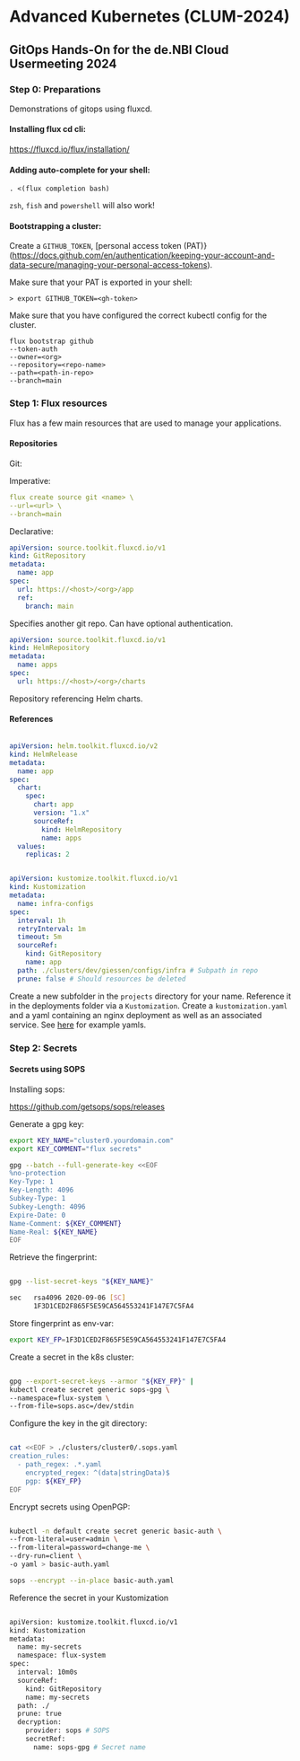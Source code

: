 # Advanced Kubernetes (CLUM-2024)
## GitOps Hands-On for the de.NBI Cloud Usermeeting 2024
### Step 0: Preparations
Demonstrations of gitops using fluxcd.



#### Installing flux cd cli:

https://fluxcd.io/flux/installation/


#### Adding auto-complete for your shell:

`. <(flux completion bash)`

`zsh`, `fish` and `powershell` will also work!


#### Bootstrapping a cluster:

Create a `GITHUB_TOKEN`, [personal access token (PAT)}(https://docs.github.com/en/authentication/keeping-your-account-and-data-secure/managing-your-personal-access-tokens).

Make sure that your PAT is exported in your shell:

`> export GITHUB_TOKEN=<gh-token>` 


Make sure that you have configured the correct kubectl config for the cluster.

```
flux bootstrap github 
--token-auth
--owner=<org>
--repository=<repo-name>
--path=<path-in-repo>
--branch=main
```


### Step 1: Flux resources

Flux has a few main resources that are used to manage your applications.


#### Repositories

Git:

Imperative:
```yaml
flux create source git <name> \
--url=<url> \
--branch=main
```

Declarative:
```yaml
apiVersion: source.toolkit.fluxcd.io/v1
kind: GitRepository
metadata:
  name: app
spec:
  url: https://<host>/<org>/app
  ref:
    branch: main
```
Specifies another git repo. Can have optional authentication.


```yaml
apiVersion: source.toolkit.fluxcd.io/v1
kind: HelmRepository
metadata:
  name: apps
spec:
  url: https://<host>/<org>/charts
```

Repository referencing Helm charts.


#### References

```yaml

apiVersion: helm.toolkit.fluxcd.io/v2
kind: HelmRelease
metadata:
  name: app
spec:
  chart:
    spec:
      chart: app
      version: "1.x"
      sourceRef:
        kind: HelmRepository
        name: apps
  values:
    replicas: 2
```


```yaml

apiVersion: kustomize.toolkit.fluxcd.io/v1
kind: Kustomization
metadata:
  name: infra-configs
spec:
  interval: 1h
  retryInterval: 1m
  timeout: 5m
  sourceRef:
    kind: GitRepository
    name: app
  path: ./clusters/dev/giessen/configs/infra # Subpath in repo
  prune: false # Should resources be deleted
```

Create a new subfolder in the `projects` directory for your name. Reference it in the deployments folder via a `Kustomization`.
Create a `kustomization.yaml` and a yaml containing an nginx deployment as well as an associated service. See [here](https://github.com/ag-computational-bio/kubernetes-course) for example yamls.  


### Step 2: Secrets

#### Secrets using SOPS

Installing sops:

https://github.com/getsops/sops/releases

Generate a gpg key:

```bash
export KEY_NAME="cluster0.yourdomain.com"
export KEY_COMMENT="flux secrets"

gpg --batch --full-generate-key <<EOF
%no-protection
Key-Type: 1
Key-Length: 4096
Subkey-Type: 1
Subkey-Length: 4096
Expire-Date: 0
Name-Comment: ${KEY_COMMENT}
Name-Real: ${KEY_NAME}
EOF
```

Retrieve the fingerprint:

```bash

gpg --list-secret-keys "${KEY_NAME}"

sec   rsa4096 2020-09-06 [SC]
      1F3D1CED2F865F5E59CA564553241F147E7C5FA4
```

Store fingerprint as env-var:

```bash
export KEY_FP=1F3D1CED2F865F5E59CA564553241F147E7C5FA4
```

Create a secret in the k8s cluster:

```bash

gpg --export-secret-keys --armor "${KEY_FP}" |
kubectl create secret generic sops-gpg \
--namespace=flux-system \
--from-file=sops.asc=/dev/stdin
```

Configure the key in the git directory:


```bash

cat <<EOF > ./clusters/cluster0/.sops.yaml
creation_rules:
  - path_regex: .*.yaml
    encrypted_regex: ^(data|stringData)$
    pgp: ${KEY_FP}
EOF
```

Encrypt secrets using OpenPGP:

```bash

kubectl -n default create secret generic basic-auth \
--from-literal=user=admin \
--from-literal=password=change-me \
--dry-run=client \
-o yaml > basic-auth.yaml
```

```bash
sops --encrypt --in-place basic-auth.yaml
```

Reference the secret in your Kustomization

```bash

apiVersion: kustomize.toolkit.fluxcd.io/v1
kind: Kustomization
metadata:
  name: my-secrets
  namespace: flux-system
spec:
  interval: 10m0s
  sourceRef:
    kind: GitRepository
    name: my-secrets
  path: ./
  prune: true
  decryption:
    provider: sops # SOPS
    secretRef:
      name: sops-gpg # Secret name
```

